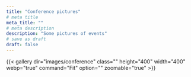 ```yaml
---
title: "Conference pictures"
# meta title
meta_title: ""
# meta description
description: "Some pictures of events"
# save as draft
draft: false
---
```



{{< gallery dir="images/conference" class="" height="400" width="400" webp="true" command="Fit" option="" zoomable="true" >}}
